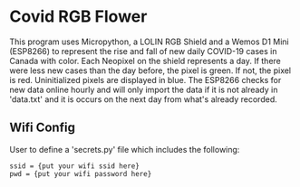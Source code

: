 # Covid RGB Flower

This program uses Micropython, a LOLIN RGB Shield and a Wemos D1 Mini (ESP8266) to represent the rise and fall of new daily COVID-19 cases in Canada with color. Each Neopixel on the shield represents a day. If there were less new cases than the day before, the pixel is green. If not, the pixel is red. Uninitialized pixels are displayed in blue. The ESP8266 checks for new data online hourly and will only import the data if it is not already in 'data.txt' and it is occurs on the next day from what's already recorded.

## Wifi Config

User to define a 'secrets.py' file which includes the following:

    ssid = {put your wifi ssid here}
    pwd = {put your wifi password here}
